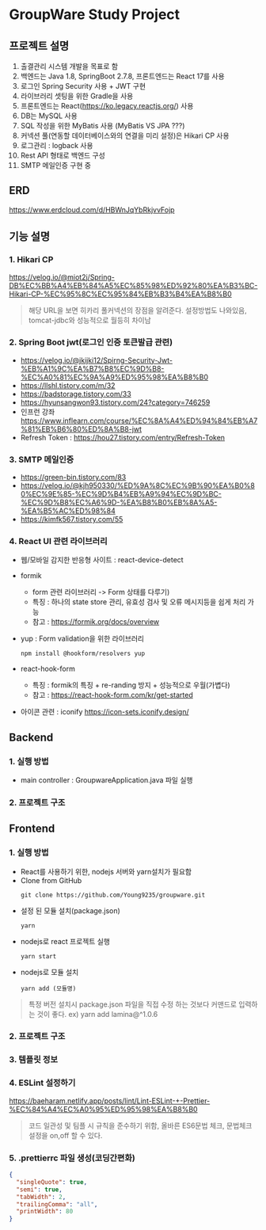 # GroupWare Study Project

## 프로젝트 설명
1. 출결관리 시스템 개발을 목표로 함 
2. 백엔드는 Java 1.8, SpringBoot 2.7.8, 프론트엔드는 React 17를 사용 
3. 로그인 Spring Security 사용 + JWT 구현 
4. 라이브러리 셋팅을 위한 Gradle을 사용 
5. 프론트엔드는 React(https://ko.legacy.reactjs.org/) 사용 
6. DB는 MySQL 사용 
7. SQL 작성을 위한 MyBatis 사용 (MyBatis VS JPA ???)
8. 커넥션 풀(연동할 데이터베이스와의 연결을 미리 설정)은 Hikari CP 사용 
9. 로그관리 : logback 사용 
10. Rest API 형태로 백엔드 구성
11. SMTP 메일인증 구현 중

## ERD
https://www.erdcloud.com/d/HBWnJqYbRkjvvFojp

## 기능 설명
### 1. Hikari CP
https://velog.io/@miot2j/Spring-DB%EC%BB%A4%EB%84%A5%EC%85%98%ED%92%80%EA%B3%BC-Hikari-CP-%EC%95%8C%EC%95%84%EB%B3%B4%EA%B8%B0
> 해당 URL을 보면 히카리 풀커넥션의 장점을 알려준다. 설정방법도 나와있음, tomcat-jdbc와 성능적으로 월등히 차이남

### 2. Spring Boot jwt(로그인 인증 토큰발급 관련)
- https://velog.io/@jkijki12/Spirng-Security-Jwt-%EB%A1%9C%EA%B7%B8%EC%9D%B8-%EC%A0%81%EC%9A%A9%ED%95%98%EA%B8%B0
- https://llshl.tistory.com/m/32
- https://badstorage.tistory.com/33
- https://hyunsangwon93.tistory.com/24?category=746259
- 인프런 강좌 https://www.inflearn.com/course/%EC%8A%A4%ED%94%84%EB%A7%81%EB%B6%80%ED%8A%B8-jwt
- Refresh Token : https://hou27.tistory.com/entry/Refresh-Token

### 3. SMTP 메일인증
- https://green-bin.tistory.com/83
- https://velog.io/@kjh950330/%ED%9A%8C%EC%9B%90%EA%B0%80%EC%9E%85-%EC%9D%B4%EB%A9%94%EC%9D%BC-%EC%9D%B8%EC%A6%9D-%EA%B8%B0%EB%8A%A5-%EA%B5%AC%ED%98%84
- https://kimfk567.tistory.com/55

### 4. React UI 관련 라이브러리
- 웹/모바일 감지한 반응형 사이트 : react-device-detect
- formik
  - form 관련 라이브러리 -> Form 상태를 다루기)
  - 특징 : 하나의 state store 관리, 유효성 검사 및 오류 메시지등을 쉽게 처리 가능
  - 참고 : https://formik.org/docs/overview
- yup : Form validation을 위한 라이브러리
  ```txt
  npm install @hookform/resolvers yup
  ```
- react-hook-form
  - 특징 : formik의 특징 + re-randing 방지 + 성능적으로 우월(가볍다)
  - 참고 : https://react-hook-form.com/kr/get-started

- 아이콘 관련 : iconify https://icon-sets.iconify.design/

## Backend
### 1. 실행 방법 
- main controller : GroupwareApplication.java 파일 실행

### 2. 프로젝트 구조

## Frontend
### 1. 실행 방법 
- React를 사용하기 위한, nodejs 서버와 yarn설치가 필요함
- Clone from GitHub
  ````
  git clone https://github.com/Young9235/groupware.git
  ````
- 설정 된 모듈 설치(package.json)
  ````
  yarn 
  ````
- nodejs로 react 프로젝트 실행
  ````    
  yarn start
  ````
- nodejs로 모듈 설치
  ````
  yarn add (모듈명)
  ````
> 특정 버전 설치시 package.json 파일을 직접 수정 하는 것보다 커맨드로 입력하는 것이 좋다. ex) yarn add lamina@^1.0.6
  
### 2. 프로젝트 구조
### 3. 템플릿 정보
### 4. ESLint 설정하기 
https://baeharam.netlify.app/posts/lint/Lint-ESLint-+-Prettier-%EC%84%A4%EC%A0%95%ED%95%98%EA%B8%B0
> 코드 일관성 및 팀플 시 규칙을 준수하기 위함, 올바른 ES6문법 체크, 문법체크 설정을 on,off 할 수 있다.
### 5. .prettierrc 파일 생성(코딩간편화)
```json
{
  "singleQuote": true,
  "semi": true,
  "tabWidth": 2,
  "trailingComma": "all",
  "printWidth": 80
}
```